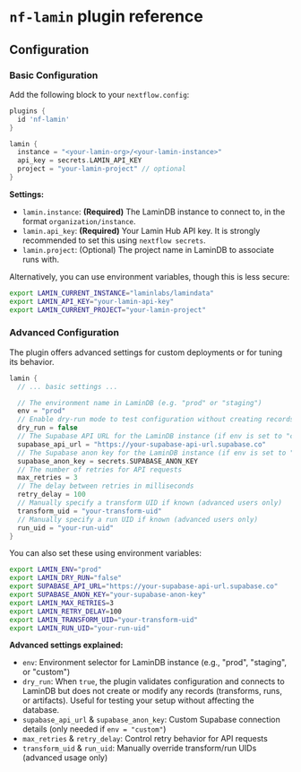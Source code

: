 # `nf-lamin` plugin reference

## Configuration

### Basic Configuration

Add the following block to your `nextflow.config`:

```groovy
plugins {
  id 'nf-lamin'
}

lamin {
  instance = "<your-lamin-org>/<your-lamin-instance>"
  api_key = secrets.LAMIN_API_KEY
  project = "your-lamin-project" // optional
}
```

**Settings:**

- `lamin.instance`: **(Required)** The LaminDB instance to connect to, in the format `organization/instance`.
- `lamin.api_key`: **(Required)** Your Lamin Hub API key. It is strongly recommended to set this using `nextflow secrets`.
- `lamin.project`: (Optional) The project name in LaminDB to associate runs with.

Alternatively, you can use environment variables, though this is less secure:

```bash
export LAMIN_CURRENT_INSTANCE="laminlabs/lamindata"
export LAMIN_API_KEY="your-lamin-api-key"
export LAMIN_CURRENT_PROJECT="your-lamin-project"
```

### Advanced Configuration

The plugin offers advanced settings for custom deployments or for tuning its behavior.

```groovy
lamin {
  // ... basic settings ...

  // The environment name in LaminDB (e.g. "prod" or "staging")
  env = "prod"
  // Enable dry-run mode to test configuration without creating records
  dry_run = false
  // The Supabase API URL for the LaminDB instance (if env is set to "custom")
  supabase_api_url = "https://your-supabase-api-url.supabase.co"
  // The Supabase anon key for the LaminDB instance (if env is set to "custom")
  supabase_anon_key = secrets.SUPABASE_ANON_KEY
  // The number of retries for API requests
  max_retries = 3
  // The delay between retries in milliseconds
  retry_delay = 100
  // Manually specify a transform UID if known (advanced users only)
  transform_uid = "your-transform-uid"
  // Manually specify a run UID if known (advanced users only)
  run_uid = "your-run-uid"
}
```

You can also set these using environment variables:

```bash
export LAMIN_ENV="prod"
export LAMIN_DRY_RUN="false"
export SUPABASE_API_URL="https://your-supabase-api-url.supabase.co"
export SUPABASE_ANON_KEY="your-supabase-anon-key"
export LAMIN_MAX_RETRIES=3
export LAMIN_RETRY_DELAY=100
export LAMIN_TRANSFORM_UID="your-transform-uid"
export LAMIN_RUN_UID="your-run-uid"
```

**Advanced settings explained:**

- `env`: Environment selector for LaminDB instance (e.g., "prod", "staging", or "custom")
- `dry_run`: When `true`, the plugin validates configuration and connects to LaminDB but does not create or modify any records (transforms, runs, or artifacts). Useful for testing your setup without affecting the database.
- `supabase_api_url` & `supabase_anon_key`: Custom Supabase connection details (only needed if `env = "custom"`)
- `max_retries` & `retry_delay`: Control retry behavior for API requests
- `transform_uid` & `run_uid`: Manually override transform/run UIDs (advanced usage only)
